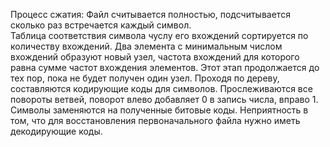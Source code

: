 Процесс сжатия: 
Файл считывается полностью, подсчитывается сколько раз встречается каждый  символ.  
Таблица соответствия символа чуслу его вхождений сортируется по количеству вхождений.
Два элемента с минимальным числом вхождений образуют новый узел, частота вхождений для которого равна сумме частот вхождения элементов.
Этот этап продолжается до тех пор, пока не будет получен один узел.
Проходя по дереву, составляются кодирующие коды для символов. Прослеживаются все повороты ветвей, поворот влево добавляет 0 в запись числа, вправо 1.
Символы заменяются на полученные битовые коды.
Неприятность в том, что для восстановления первоначального файла нужно иметь декодирующие коды.

